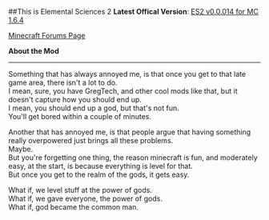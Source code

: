 ##This is Elemental Sciences 2
**Latest Offical Version**: [ES2 v0.0.014 for MC 1.6.4](http://adf.ly/bMTBD)

[Minecraft Forums Page](http://www.minecraftforum.net/topic/2196292-164forgeelemental-sciences-2-wip-new-version00014/)

**About the Mod**
***
Something that has always annoyed me, is that once you get to that late game area, there isn't a lot to do.  
I mean, sure, you have GregTech, and other cool mods like that, but it doesn't capture how you should end up.  
I mean, you should end up a god, but that's not fun.  
You'll get bored within a couple of minutes.

Another that has annoyed me, is that people argue that having something really overpowered just brings all these problems.  
Maybe.  
But you're forgetting one thing, the reason minecraft is fun, and moderately easy, at the start, is because everything is level for that.  
But once you get to the realm of the gods, it gets easy.

What if, we level stuff at the power of gods.  
What if, we gave everyone, the power of gods.  
What if, god became the common man.